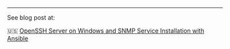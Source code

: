 ---
See blog post at:

🇺🇸 [OpenSSH Server on Windows and SNMP Service Installation with Ansible](https://www.thierolf.org/posts/openssh-server-on-windows-and-snmp-service-installation-with-ansible/)
